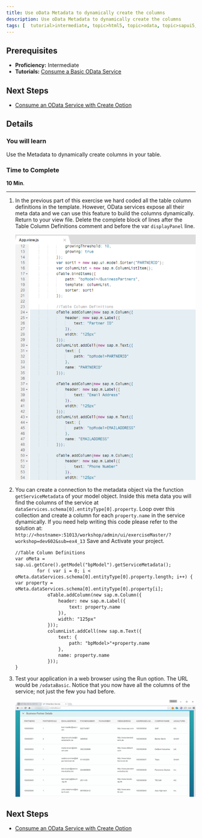 ```yaml
---
title: Use oData Metadata to dynamically create the columns
description: Use oData Metadata to dynamically create the columns
tags: [  tutorial>intermediate, topic>html5, topic>odata, topic>sapui5, products>sap-hana ]
---
```

## Prerequisites  
 - **Proficiency:** Intermediate
 - **Tutorials:** [Consume a Basic OData Service](http://go.sap.com/developer/tutorials/xsa-sapui5-odata.html)

## Next Steps
 - [Consume an OData Service with Create Option](http://go.sap.com/developer/tutorials/xsa-sapui5-consume.html)

## Details
### You will learn  
Use the Metadata to dynamically create columns in your table.

### Time to Complete
**10 Min**.

---

1. In the previous part of this exercise we hard coded all the table column definitions in the template.  However, OData services expose all their meta data and we can use this feature to build the columns dynamically. Return to your view file. Delete the complete block of lines after the Table Column Definitions comment and before the var `displayPanel` line.

	![view file](1.png)

2. You can create a connection to the metadata object via the function `getServiceMetadata` of your model object. Inside this meta data you will find the columns of the service at `dataServices.schema[0].entityType[0].property`. Loop over this collection and create a column for each `property.name` in the service dynamically. If you need help writing this code please refer to the solution at: `http://<hostname>:51013/workshop/admin/ui/exerciseMaster/?workshop=dev602&sub=ex4_13` Save and Activate your project.

	```
	//Table Column Definitions 
	var oMeta = sap.ui.getCore().getModel("bpModel").getServiceMetadata();
            for ( var i = 0; i < oMeta.dataServices.schema[0].entityType[0].property.length; i++) {
 	var property = oMeta.dataServices.schema[0].entityType[0].property[i];
                oTable.addColumn(new sap.m.Column({
                    header: new sap.m.Label({
                        text: property.name
                    }),
                    width: "125px"
                }));
                columnList.addCell(new sap.m.Text({
                    text: {
                        path: "bpModel>"+property.name
                    },
                    name: property.name
                }));
	}
	```

3. Test your application in a web browser using the Run option. The URL would be `/odataBasic`. Notice that you now have all the columns of the service; not just the few you had before.

	![results](3.png)



## Next Steps
 - [Consume an OData Service with Create Option](http://go.sap.com/developer/tutorials/xsa-sapui5-consume.html)
